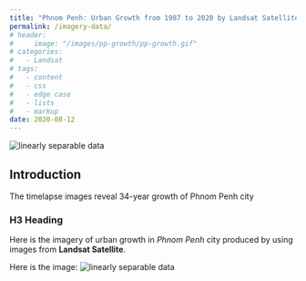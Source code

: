 ```yaml
---
title: "Phnom Penh: Urban Growth from 1987 to 2020 by Landsat Satellite Imagery"
permalink: /imagery-data/
# header:
#     image: "/images/pp-growth/pp-growth.gif"
# categories:
#   - Landsat
# tags:
#   - content
#   - css
#   - edge case
#   - lists
#   - markup
date: 2020-08-12
---
```

<img src="{{ site.url }}{{ site.baseurl }}/images/pp-growth/pp-collage.jpg" alt="linearly separable data">

## Introduction

The timelapse images reveal 34-year growth of Phnom Penh city

### H3 Heading

Here is the imagery of urban growth in *Phnom Penh* city produced by using images from **Landsat Satellite**.

Here is the image:
<img src="{{ site.url }}{{ site.baseurl }}/images/pp-growth/pp-growth.gif" alt="linearly separable data">